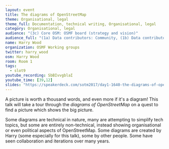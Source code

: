 ```yaml
---
layout: event
title: The diagrams of OpenStreetMap
theme: Organisational, legal
theme_full: Documentation, technical writing, Organisational, legal
category: Organisational, legal
audience: "(3c) Core OSM: OSMF board (strategy and vision)"
audience_full: "(1a) Data contributors: Community, (1b) Data contributors: Public administration (open data, data feedback...), (1c) Data contributors: Companies (data feedback, driven by need of data...), (2a) Data users: Commercial, (2b) Data users: Non-profit and public service, (2c) Data users: Personal, (3a) Core OSM: OSM stack developers, (3b) Core OSM: OSMF working groups (community, licence, data...), (3c) Core OSM: OSMF board (strategy and vision)"
name: Harry Wood
organization: OSMF Working groups
twitter: harry_wood
osm: Harry Wood
room: Room 1
tags:
  - slot9
youtube_recording: SbBIvvgblaI
youtube_time: [39,12]
slides: "https://speakerdeck.com/sotm2017/day1-1640-the-diagrams-of-openstreetmap"
---
```

A picture is worth a thousand words, and even more if it's a diagram! This talk will take a tour through the _diagrams of OpenStreetMap_ on a quest to find a picture which shows the big picture.

Some diagrams are technical in nature, many are attempting to simplify tech topics, but some are entirely non-technical, instead showing organisational or even political aspects of OpenStreetMap. Some diagrams are created by Harry (some especially for this talk), some by other people. Some have seen collaboration and iterations over many years.

